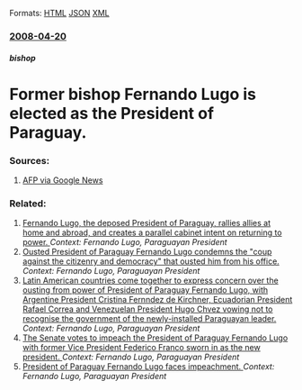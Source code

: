
Formats: [HTML](/news/2008/04/20/former-bishop-fernando-lugo-is-elected-as-the-president-of-paraguay.html)  [JSON](/news/2008/04/20/former-bishop-fernando-lugo-is-elected-as-the-president-of-paraguay.json)  [XML](/news/2008/04/20/former-bishop-fernando-lugo-is-elected-as-the-president-of-paraguay.xml)  

### [2008-04-20](/news/2008/04/20/index.md)

##### bishop
#  Former bishop Fernando Lugo is elected as the President of Paraguay. 




### Sources:

1. [AFP via Google News](http://afp.google.com/article/ALeqM5hL-uFf-4fkRqLVv2lRQCSaMpJXuA)

### Related:

1. [Fernando Lugo, the deposed President of Paraguay, rallies allies at home and abroad, and creates a parallel cabinet intent on returning to power. ](/news/2012/06/25/fernando-lugo-the-deposed-president-of-paraguay-rallies-allies-at-home-and-abroad-and-creates-a-parallel-cabinet-intent-on-returning-to-p.md) _Context: Fernando Lugo, Paraguayan President_
2. [Ousted President of Paraguay Fernando Lugo condemns the "coup against the citizenry and democracy" that ousted him from his office. ](/news/2012/06/24/ousted-president-of-paraguay-fernando-lugo-condemns-the-coup-against-the-citizenry-and-democracy-that-ousted-him-from-his-office.md) _Context: Fernando Lugo, Paraguayan President_
3. [Latin American countries come together to express concern over the ousting from power of President of Paraguay Fernando Lugo, with Argentine President Cristina Fernndez de Kirchner, Ecuadorian President Rafael Correa and Venezuelan President Hugo Chvez vowing not to recognise the government of the newly-installed Paraguayan leader. ](/news/2012/06/23/latin-american-countries-come-together-to-express-concern-over-the-ousting-from-power-of-president-of-paraguay-fernando-lugo-with-argentine.md) _Context: Fernando Lugo, Paraguayan President_
4. [The Senate votes to impeach the President of Paraguay Fernando Lugo with former Vice President Federico Franco sworn in as the new president. ](/news/2012/06/22/the-senate-votes-to-impeach-the-president-of-paraguay-fernando-lugo-with-former-vice-president-federico-franco-sworn-in-as-the-new-president.md) _Context: Fernando Lugo, Paraguayan President_
5. [President of Paraguay Fernando Lugo faces impeachment. ](/news/2012/06/21/president-of-paraguay-fernando-lugo-faces-impeachment.md) _Context: Fernando Lugo, Paraguayan President_
